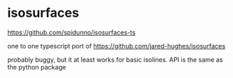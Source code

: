 # isosurfaces

https://github.com/spidunno/isosurfaces-ts

one to one typescript port of https://github.com/jared-hughes/isosurfaces

probably buggy, but it at least works for basic isolines. API is the same as the python package